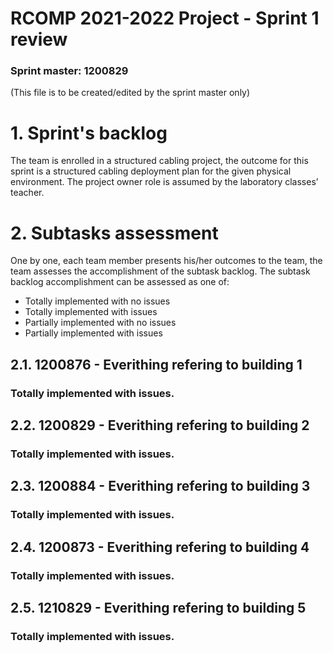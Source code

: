 RCOMP 2021-2022 Project - Sprint 1 review
=========================================
### Sprint master: 1200829 ###
(This file is to be created/edited by the sprint master only)
# 1. Sprint's backlog #
The team is enrolled in a structured cabling project, the outcome for this sprint is a structured cabling
deployment plan for the given physical environment. The project owner role is assumed by the laboratory
classes’ teacher.

# 2. Subtasks assessment #
One by one, each team member presents his/her outcomes to the team, the team assesses 		the accomplishment of the subtask backlog.
The subtask backlog accomplishment can be assessed as one of:

  * Totally implemented with no issues
  * Totally implemented with issues
  * Partially implemented with no issues
  * Partially implemented with issues
  
## 2.1. 1200876  - Everithing refering to building 1 #
### Totally implemented with issues. ###
## 2.2. 1200829 - Everithing refering to building 2 #
### Totally implemented with issues. ###
## 2.3. 1200884 - Everithing refering to building 3 #
### Totally implemented with issues. ###
## 2.4. 1200873 - Everithing refering to building 4 #
### Totally implemented with issues. ###
## 2.5. 1210829 - Everithing refering to building 5 #
### Totally implemented with issues. ###

